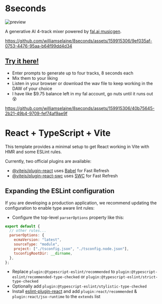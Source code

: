 # 8seconds

![preview](https://github.com/williamselaine/8seconds/raw/main/assets/8seconds_1.gif)

A generative AI 4-track mixer powered by [fal.ai musicgen](!https://fal.ai/models/musicgen/api).

https://github.com/williamselaine/8seconds/assets/159915306/9ef035af-0753-4476-95aa-b64f99dd4d34

## [Try it here!](https://williamselaine.github.io/8seconds/)
- Enter prompts to generate up to four tracks, 8 seconds each
- Mix them to your liking
- Listen in your browser or download the wav file to keep working in the DAW of your choice
- I have like $9.75 balance left in my fal account, go nuts until it runs out 😵



https://github.com/williamselaine/8seconds/assets/159915306/40b75645-2b21-49b4-9709-fef74af9ae9f



# React + TypeScript + Vite

This template provides a minimal setup to get React working in Vite with HMR and some ESLint rules.

Currently, two official plugins are available:

- [@vitejs/plugin-react](https://github.com/vitejs/vite-plugin-react/blob/main/packages/plugin-react/README.md) uses [Babel](https://babeljs.io/) for Fast Refresh
- [@vitejs/plugin-react-swc](https://github.com/vitejs/vite-plugin-react-swc) uses [SWC](https://swc.rs/) for Fast Refresh

## Expanding the ESLint configuration

If you are developing a production application, we recommend updating the configuration to enable type aware lint rules:

- Configure the top-level `parserOptions` property like this:

```js
export default {
  // other rules...
  parserOptions: {
    ecmaVersion: "latest",
    sourceType: "module",
    project: ["./tsconfig.json", "./tsconfig.node.json"],
    tsconfigRootDir: __dirname,
  },
};
```

- Replace `plugin:@typescript-eslint/recommended` to `plugin:@typescript-eslint/recommended-type-checked` or `plugin:@typescript-eslint/strict-type-checked`
- Optionally add `plugin:@typescript-eslint/stylistic-type-checked`
- Install [eslint-plugin-react](https://github.com/jsx-eslint/eslint-plugin-react) and add `plugin:react/recommended` & `plugin:react/jsx-runtime` to the `extends` list
